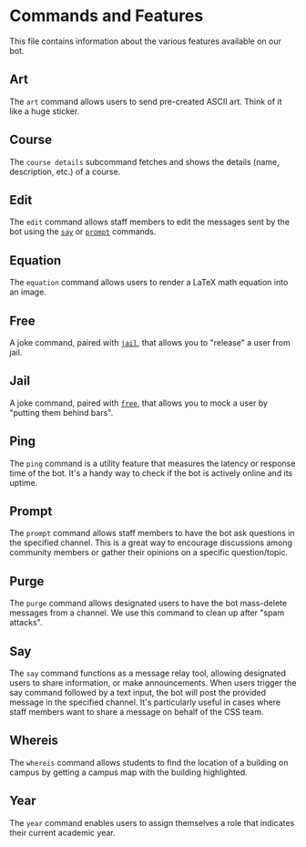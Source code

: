 # Commands and Features

This file contains information about the various features available on our bot.

## Art

The `art` command allows users to send pre-created ASCII art. Think of it like a huge sticker.

## Course

The `course details` subcommand fetches and shows the details (name, description, etc.) of a course.

## Edit

The `edit` command allows staff members to edit the messages sent by the bot using the [`say`](#say) or [`prompt`](#prompt) commands.

## Equation

The `equation` command allows users to render a LaTeX math equation into an image.

## Free

A joke command, paired with [`jail`](#jail), that allows you to "release" a user from jail.

## Jail

A joke command, paired with [`free`](#free), that allows you to mock a user by "putting them behind bars".

## Ping

The `ping` command is a utility feature that measures the latency or response time of the bot. It's a handy way to check if the bot is actively online and its uptime.

## Prompt

The `prompt` command allows staff members to have the bot ask questions in the specified channel. This is a great way to encourage discussions among community members or gather their opinions on a specific question/topic.

## Purge

The `purge` command allows designated users to have the bot mass-delete messages from a channel. We use this command to clean up after "spam attacks".

## Say

The `say` command functions as a message relay tool, allowing designated users to share information, or make announcements. When users trigger the say command followed by a text input, the bot will post the provided message in the specified channel. It's particularly useful in cases where staff members want to share a message on behalf of the CSS team.

## Whereis

The `whereis` command allows students to find the location of a building on campus by getting a campus map with the building highlighted.

## Year

The `year` command enables users to assign themselves a role that indicates their current academic year. 

